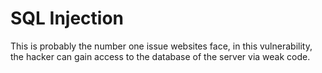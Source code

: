 # SQL Injection
This is probably the number one issue websites face, in this vulnerability, the hacker can gain access to the database of the server via weak code.